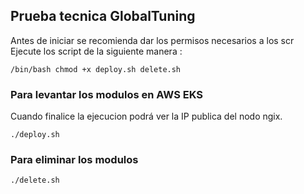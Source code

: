 ## Prueba tecnica GlobalTuning

Antes de iniciar se recomienda dar los permisos necesarios a los scr
Ejecute los script de la siguiente manera :
```
/bin/bash chmod +x deploy.sh delete.sh
```

### Para levantar los modulos en AWS EKS
Cuando finalice la ejecucion podrá ver la IP publica del nodo ngix.
```
./deploy.sh
```
### Para eliminar los modulos
```
./delete.sh
```
